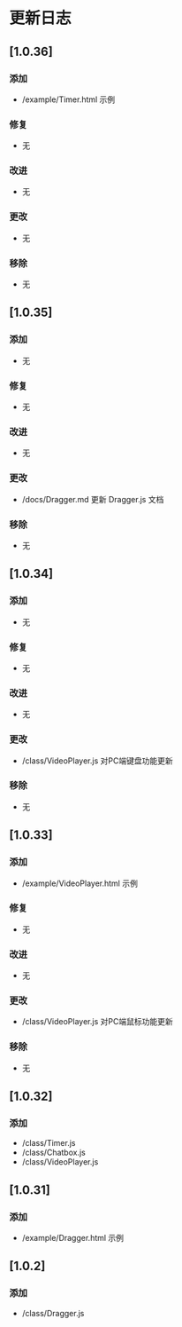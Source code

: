 # 更新日志

## [1.0.36]

### 添加
- /example/Timer.html 示例

### 修复
- 无

### 改进
- 无

### 更改
- 无

### 移除
- 无

## [1.0.35]

### 添加
- 无

### 修复
- 无

### 改进
- 无

### 更改
- /docs/Dragger.md 更新 Dragger.js 文档

### 移除
- 无

## [1.0.34]

### 添加
- 无

### 修复
- 无

### 改进
- 无

### 更改
- /class/VideoPlayer.js 对PC端键盘功能更新

### 移除
- 无

## [1.0.33]

### 添加
- /example/VideoPlayer.html 示例

### 修复
- 无

### 改进
- 无

### 更改
- /class/VideoPlayer.js 对PC端鼠标功能更新

### 移除
- 无

## [1.0.32]

### 添加
- /class/Timer.js
- /class/Chatbox.js
- /class/VideoPlayer.js

## [1.0.31]

### 添加
- /example/Dragger.html 示例

## [1.0.2]

### 添加
- /class/Dragger.js